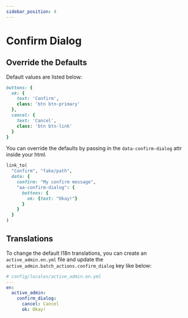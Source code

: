 ```yaml
---
sidebar_position: 4
---
```


# Confirm Dialog

## Override the Defaults
Default values are listed below:

```ruby
buttons: {
  ok: {
    text: 'Confirm',
    class: 'btn btn-primary'
  },
  cancel: {
    text: 'Cancel',
    class: 'btn btn-link'
  }
}
```

You can override the defaults by passing in the `data-confirm-dialog` attr inside your html.
```ruby
link_to(
  "Confirm", "fake/path",
  data: {
    confirm: "My confirm message",
    "aa-confirm-dialog": {
      buttons: {
        ok: {text: "Okay!"}
      }
    }
  }
)
```

## Translations
To change the default I18n translations, you can create an `active_admin.en.yml` file and update the `active_admin.batch_actions.confirm_dialog` key like below:

```yaml
# config/locales/active_admin.en.yml
---
en:
  active_admin:
    confirm_dialog:
      cancel: Cancel
      ok: Okay!
```
